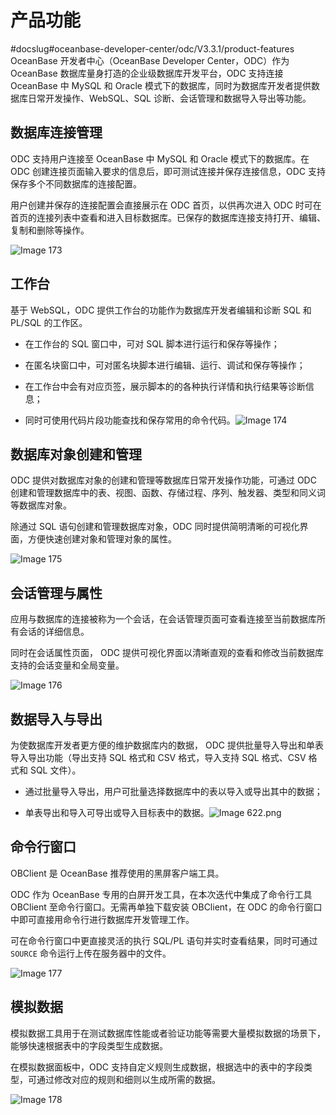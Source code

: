 产品功能 
=========================
#docslug#oceanbase-developer-center/odc/V3.3.1/product-features
OceanBase 开发者中心（OceanBase Developer Center，ODC）作为 OceanBase 数据库量身打造的企业级数据库开发平台，ODC 支持连接 OceanBase 中 MySQL 和 Oracle 模式下的数据库，同时为数据库开发者提供数据库日常开发操作、WebSQL、SQL 诊断、会话管理和数据导入导出等功能。

数据库连接管理 
----------------------------

ODC 支持用户连接至 OceanBase 中 MySQL 和 Oracle 模式下的数据库。在 ODC 创建连接页面输入要求的信息后，即可测试连接并保存连接信息，ODC 支持保存多个不同数据库的连接配置。

用户创建并保存的连接配置会直接展示在 ODC 首页，以供再次进入 ODC 时可在首页的连接列表中查看和进入目标数据库。已保存的数据库连接支持打开、编辑、复制和删除等操作。

![Image 173](https://help-static-aliyun-doc.aliyuncs.com/assets/img/zh-CN/4276328361/p241285.png)

工作台 
------------------------

基于 WebSQL，ODC 提供工作台的功能作为数据库开发者编辑和诊断 SQL 和 PL/SQL 的工作区。

* 在工作台的 SQL 窗口中，可对 SQL 脚本进行运行和保存等操作；

  

* 在匿名块窗口中，可对匿名块脚本进行编辑、运行、调试和保存等操作；

  

* 在工作台中会有对应页签，展示脚本的的各种执行详情和执行结果等诊断信息；

  

* 同时可使用代码片段功能查找和保存常用的命令代码。![Image 174](https://help-static-aliyun-doc.aliyuncs.com/assets/img/zh-CN/4276328361/p241286.png)

  




数据库对象创建和管理 
-------------------------------

ODC 提供对数据库对象的创建和管理等数据库日常开发操作功能，可通过 ODC 创建和管理数据库中的表、视图、函数、存储过程、序列、触发器、类型和同义词等数据库对象。

除通过 SQL 语句创建和管理数据库对象，ODC 同时提供简明清晰的可视化界面，方便快速创建对象和管理对象的属性。

![Image 175](https://help-static-aliyun-doc.aliyuncs.com/assets/img/zh-CN/5086373161/p241287.png)

会话管理与属性 
----------------------------

应用与数据库的连接被称为一个会话，在会话管理页面可查看连接至当前数据库所有会话的详细信息。

同时在会话属性页面， ODC 提供可视化界面以清晰直观的查看和修改当前数据库支持的会话变量和全局变量。

![Image 176](https://help-static-aliyun-doc.aliyuncs.com/assets/img/zh-CN/5086373161/p241289.png)

数据导入与导出 
----------------------------

为使数据库开发者更方便的维护数据库内的数据， ODC 提供批量导入导出和单表导入导出功能（导出支持 SQL 格式和 CSV 格式，导入支持 SQL 格式、CSV 格式和 SQL 文件）。

* 通过批量导入导出，用户可批量选择数据库中的表以导入或导出其中的数据；

  

* 单表导出和导入可导出或导入目标表中的数据。![Image 622.png](https://help-static-aliyun-doc.aliyuncs.com/assets/img/zh-CN/4276328361/p175961.png "Image 622.png")

  






命令行窗口 
--------------------------

OBClient 是 OceanBase 推荐使用的黑屏客户端工具。

ODC 作为 OceanBase 专用的白屏开发工具，在本次迭代中集成了命令行工具 OBClient 至命令行窗口。无需再单独下载安装 OBClient，在 ODC 的命令行窗口中即可直接用命令行进行数据库开发管理工作。

可在命令行窗口中更直接灵活的执行 SQL/PL 语句并实时查看结果，同时可通过 `SOURCE` 命令运行上传在服务器中的文件。

![Image 177](https://help-static-aliyun-doc.aliyuncs.com/assets/img/zh-CN/5086373161/p241291.png)

模拟数据 
-------------------------

模拟数据工具用于在测试数据库性能或者验证功能等需要大量模拟数据的场景下，能够快速根据表中的字段类型生成数据。

在模拟数据面板中，ODC 支持自定义规则生成数据，根据选中的表中的字段类型，可通过修改对应的规则和细则以生成所需的数据。

![Image 178](https://help-static-aliyun-doc.aliyuncs.com/assets/img/zh-CN/5086373161/p241293.png)

